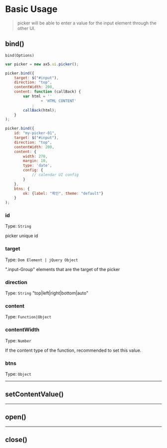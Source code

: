 # Basic Usage
> picker will be able to enter a value for the input element through the other UI.

## bind()
`bind(Options)`



```js
var picker = new ax5.ui.picker();

picker.bind({
    target: $("#input"),
    direction: "top",
    contentWidth: 200,
    content: function (callBack) {
        var html = ''
                + 'HTML CONTENT'
            ;
        callBack(html);
    }
);

picker.bind({
    id: "my-picker-01",
    target: $("#input"),
    direction: "top",
    contentWidth: 200,
    content: {
        width: 270,
        margin: 10,
        type: 'date',
        config: {
            // calendar UI config
        }
    },
    btns: {
        ok: {label: "확인", theme: "default"}
    }
);
```



### id

Type: `String` 

picker unique id

### target

Type: `Dom Element | jQuery Object`

".input-Group" elements that are the target of the picker

### direction

Type: `String` "top|left|right|bottom|auto"

### content

Type: `Function|Object`

### contentWidth

Type: `Number`

If the content type of the function, recommended to set this value.

### btns

Type: `Object`

- - -

## setContentValue()

- - -

## open()

- - -

## close()